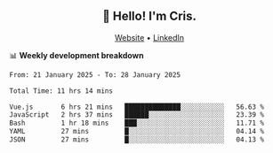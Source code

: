 
<h2 align="center">👋 Hello! I'm Cris.</h2>
<p align="center">
  <a href="https://www.criscunas.dev">Website</a> •
  <a href="https://www.linkedin.com/in/cristophercunas/">LinkedIn</a> 
</p>


📊 **Weekly development breakdown**
<!--START_SECTION:waka-->

```txt
From: 21 January 2025 - To: 28 January 2025

Total Time: 11 hrs 14 mins

Vue.js       6 hrs 21 mins   ██████████████░░░░░░░░░░░   56.63 %
JavaScript   2 hrs 37 mins   ██████░░░░░░░░░░░░░░░░░░░   23.39 %
Bash         1 hr 18 mins    ███░░░░░░░░░░░░░░░░░░░░░░   11.71 %
YAML         27 mins         █░░░░░░░░░░░░░░░░░░░░░░░░   04.14 %
JSON         27 mins         █░░░░░░░░░░░░░░░░░░░░░░░░   04.13 %
```

<!--END_SECTION:waka-->
